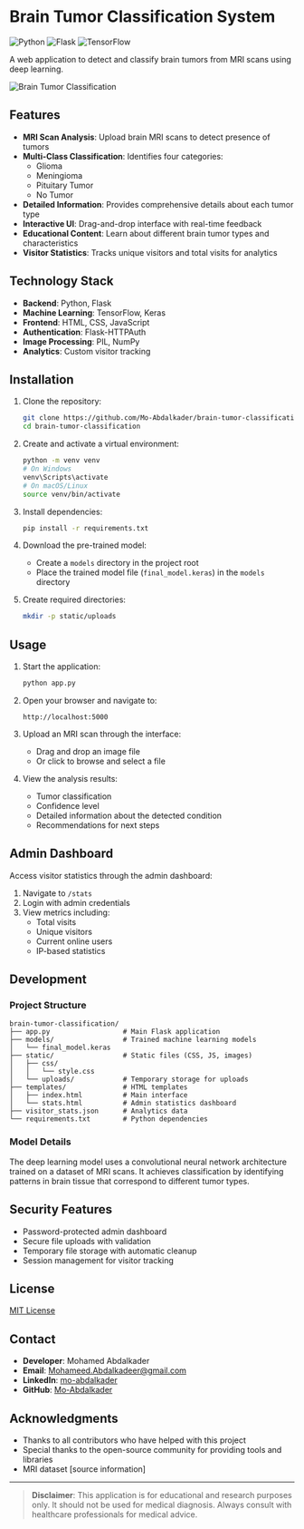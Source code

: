 # Brain Tumor Classification System

![Python](https://img.shields.io/badge/Python-3.8%2B-blue)
![Flask](https://img.shields.io/badge/Flask-2.0-lightgrey)
![TensorFlow](https://img.shields.io/badge/TensorFlow-2.6-orange)

A web application to detect and classify brain tumors from MRI scans using deep learning.

![Brain Tumor Classification](https://i.imgur.com/placeholder.jpg)

## Features

- **MRI Scan Analysis**: Upload brain MRI scans to detect presence of tumors
- **Multi-Class Classification**: Identifies four categories:
  - Glioma
  - Meningioma
  - Pituitary Tumor
  - No Tumor
- **Detailed Information**: Provides comprehensive details about each tumor type
- **Interactive UI**: Drag-and-drop interface with real-time feedback
- **Educational Content**: Learn about different brain tumor types and characteristics
- **Visitor Statistics**: Tracks unique visitors and total visits for analytics

## Technology Stack

- **Backend**: Python, Flask
- **Machine Learning**: TensorFlow, Keras
- **Frontend**: HTML, CSS, JavaScript
- **Authentication**: Flask-HTTPAuth
- **Image Processing**: PIL, NumPy
- **Analytics**: Custom visitor tracking

## Installation

1. Clone the repository:
   ```bash
   git clone https://github.com/Mo-Abdalkader/brain-tumor-classification.git
   cd brain-tumor-classification
   ```

2. Create and activate a virtual environment:
   ```bash
   python -m venv venv
   # On Windows
   venv\Scripts\activate
   # On macOS/Linux
   source venv/bin/activate
   ```

3. Install dependencies:
   ```bash
   pip install -r requirements.txt
   ```

4. Download the pre-trained model:
   - Create a `models` directory in the project root
   - Place the trained model file (`final_model.keras`) in the `models` directory

5. Create required directories:
   ```bash
   mkdir -p static/uploads
   ```

## Usage

1. Start the application:
   ```bash
   python app.py
   ```

2. Open your browser and navigate to:
   ```
   http://localhost:5000
   ```

3. Upload an MRI scan through the interface:
   - Drag and drop an image file
   - Or click to browse and select a file

4. View the analysis results:
   - Tumor classification
   - Confidence level
   - Detailed information about the detected condition
   - Recommendations for next steps

## Admin Dashboard

Access visitor statistics through the admin dashboard:

1. Navigate to `/stats`
2. Login with admin credentials
3. View metrics including:
   - Total visits
   - Unique visitors
   - Current online users
   - IP-based statistics

## Development

### Project Structure

```
brain-tumor-classification/
├── app.py                  # Main Flask application
├── models/                 # Trained machine learning models
│   └── final_model.keras
├── static/                 # Static files (CSS, JS, images)
│   ├── css/
│   │   └── style.css
│   └── uploads/            # Temporary storage for uploads
├── templates/              # HTML templates
│   ├── index.html          # Main interface
│   └── stats.html          # Admin statistics dashboard
├── visitor_stats.json      # Analytics data
└── requirements.txt        # Python dependencies
```

### Model Details

The deep learning model uses a convolutional neural network architecture trained on a dataset of MRI scans. It achieves classification by identifying patterns in brain tissue that correspond to different tumor types.

## Security Features

- Password-protected admin dashboard
- Secure file uploads with validation
- Temporary file storage with automatic cleanup
- Session management for visitor tracking

## License

[MIT License](LICENSE)

## Contact

- **Developer**: Mohamed Abdalkader
- **Email**: Mohameed.Abdalkadeer@gmail.com
- **LinkedIn**: [mo-abdalkader](https://www.linkedin.com/in/mo-abdalkader/)
- **GitHub**: [Mo-Abdalkader](https://github.com/Mo-Abdalkader)

## Acknowledgments

- Thanks to all contributors who have helped with this project
- Special thanks to the open-source community for providing tools and libraries
- MRI dataset [source information]

---

> **Disclaimer**: This application is for educational and research purposes only. It should not be used for medical diagnosis. Always consult with healthcare professionals for medical advice.
